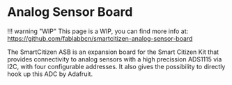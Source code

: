 Analog Sensor Board
======================

!!! warning "WIP"
    This page is a WIP, you can find more info at: https://github.com/fablabbcn/smartcitizen-analog-sensor-board

The SmartCitizen ASB is an expansion board for the Smart Citizen Kit that provides connectivity to analog sensors with a high precission ADS1115 via I2C, with four configurable addresses. It also gives the possibility to directly hook up this ADC by Adafruit.

